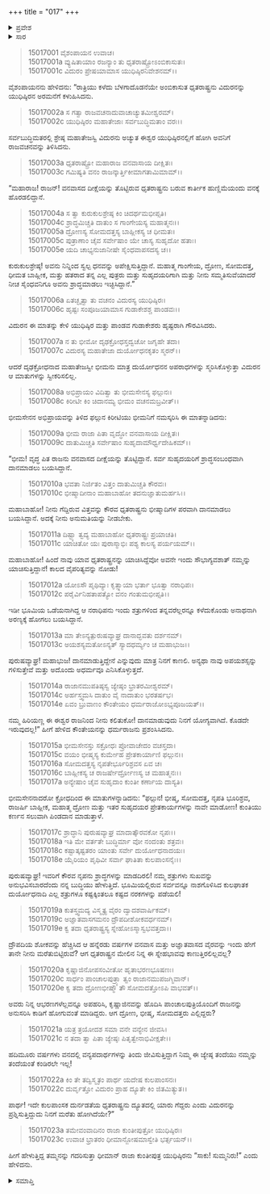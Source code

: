 +++
title = "017"
+++

<details><summary>ಪ್ರವೇಶ</summary>


।।   ಓಂ ಓಂ ನಮೋ ನಾರಾಯಣಾಯ।।   ಶ್ರೀ ವೇದವ್ಯಾಸಾಯ ನಮಃ ।।

ಶ್ರೀ ಕೃಷ್ಣದ್ವೈಪಾಯನ ವೇದವ್ಯಾಸ ವಿರಚಿತ  

**ಶ್ರೀ ಮಹಾಭಾರತ**

**ಆಶ್ರಮವಾಸಿಕ ಪರ್ವ**

**ಆಶ್ರಮವಾಸ ಪರ್ವ**

**ಅಧ್ಯಾಯ 17**


</details>

<details><summary>ಸಾರ</summary>

ಧೃತರಾಷ್ಟ್ರನು ವಿದುರನ ಮೂಲಕ ಯುಧಿಷ್ಠಿರನಲ್ಲಿ ಶ್ರಾದ್ಧಕ್ರಿಯೆಗಳಿಗೆ ಧನವನ್ನು ಯಾಚಿಸಿದುದು (1-5). ದುರ್ಯೋಧನನ ಅಪರಾಧಗಳನ್ನು ಸ್ಮರಿಸಿಕೊಳ್ಳುತ್ತ ದೃಢಕ್ರೋಧ ಭೀಮಸೇನನು ಅದಕ್ಕೆ ಒಪ್ಪಿಕೊಳ್ಳದೇ ಇರನು ಅರ್ಜುನನು ಆಡಿದ ಮಾತು (6-14). ಭೀಮಸೇನನ ಮಾತು (15-23).


</details>

> 15017001 ವೈಶಂಪಾಯನ ಉವಾಚ।  
15017001a ವ್ಯುಷಿತಾಯಾಂ ರಜನ್ಯಾಂ ತು ಧೃತರಾಷ್ಟ್ರೋಽಂಬಿಕಾಸುತಃ।  
15017001c ವಿದುರಂ ಪ್ರೇಷಯಾಮಾಸ ಯುಧಿಷ್ಠಿರನಿವೇಶನಮ್।।

ವೈಶಂಪಾಯನನು ಹೇಳಿದನು: “ರಾತ್ರಿಯು ಕಳೆದು ಬೆಳಗಾದೊಡನೆಯೇ ಅಂಬಿಕಾಸುತ ಧೃತರಾಷ್ಟ್ರನು ವಿದುರನನ್ನು ಯುಧಿಷ್ಠಿರನ ಅರಮನೆಗೆ ಕಳುಹಿಸಿದನು.

> 15017002a ಸ ಗತ್ವಾ ರಾಜವಚನಾದುವಾಚಾಚ್ಯುತಮೀಶ್ವರಮ್।  
15017002c ಯುಧಿಷ್ಠಿರಂ ಮಹಾತೇಜಾಃ ಸರ್ವಬುದ್ಧಿಮತಾಂ ವರಃ।।

ಸರ್ವಬುದ್ಧಿಮತರಲ್ಲಿ ಶ್ರೇಷ್ಠ ಮಹಾತೇಜಸ್ವಿ ವಿದುರನು ಅಚ್ಯುತ ಈಶ್ವರ ಯುಧಿಷ್ಠಿರನಲ್ಲಿಗೆ ಹೋಗಿ ಅವನಿಗೆ ರಾಜವಚನವನ್ನು ತಿಳಿಸಿದನು.

> 15017003a ಧೃತರಾಷ್ಟ್ರೋ ಮಹಾರಾಜ ವನವಾಸಾಯ ದೀಕ್ಷಿತಃ।  
15017003c ಗಮಿಷ್ಯತಿ ವನಂ ರಾಜನ್ಕಾರ್ತ್ತಿಕೀಮಾಗತಾಮಿಮಾಮ್।।

“ಮಹಾರಾಜ! ರಾಜನ್! ವನವಾಸದ ದೀಕ್ಷೆಯನ್ನು ತೊಟ್ಟಿರುವ ಧೃತರಾಷ್ಟ್ರನು ಬರುವ ಕಾರ್ತೀಕ ಹುಣ್ಣಿಮೆಯಂದು ವನಕ್ಕೆ ಹೊರಡಲಿದ್ದಾನೆ.

> 15017004a ಸ ತ್ವಾ ಕುರುಕುಲಶ್ರೇಷ್ಠ ಕಿಂ ಚಿದರ್ಥಮಭೀಪ್ಸತಿ।  
15017004c ಶ್ರಾದ್ಧಮಿಚ್ಚತಿ ದಾತುಂ ಸ ಗಾಂಗೇಯಸ್ಯ ಮಹಾತ್ಮನಃ।।  
15017005a ದ್ರೋಣಸ್ಯ ಸೋಮದತ್ತಸ್ಯ ಬಾಹ್ಲೀಕಸ್ಯ ಚ ಧೀಮತಃ।  
15017005c ಪುತ್ರಾಣಾಂ ಚೈವ ಸರ್ವೇಷಾಂ ಯೇ ಚಾಸ್ಯ ಸುಹೃದೋ ಹತಾಃ।  
15017005e ಯದಿ ಚಾಭ್ಯನುಜಾನೀಷೇ ಸೈಂಧವಾಪಸದಸ್ಯ ಚ।।

ಕುರುಕುಲಶ್ರೇಷ್ಠ! ಅವನು ನಿನ್ನಿಂದ ಸ್ವಲ್ಪ ಧನವನ್ನು ಅಪೇಕ್ಷಿಸುತ್ತಿದ್ದಾನೆ. ಮಹಾತ್ಮ ಗಾಂಗೇಯ, ದ್ರೋಣ, ಸೋಮದತ್ತ, ಧೀಮತ ಬಾಹ್ಲೀಕ, ಮತ್ತು ಹತರಾದ ತನ್ನ ಎಲ್ಲ ಪುತ್ರರು ಮತ್ತು ಸುಹೃದಯರಿಗಾಗಿ ಮತ್ತು ನೀನು ಸಮ್ಮತಿಸುವೆಯಾದರೆ ನೀಚ ಸೈಂಧವನಿಗೂ ಅವನು ಶ್ರಾದ್ಧಮಾಡಲು ಇಚ್ಛಿಸಿದ್ದಾನೆ.”

> 15017006a ಏತಚ್ಛೃತ್ವಾ ತು ವಚನಂ ವಿದುರಸ್ಯ ಯುಧಿಷ್ಠಿರಃ।  
15017006c ಹೃಷ್ಟಃ ಸಂಪೂಜಯಾಮಾಸ ಗುಡಾಕೇಶಶ್ಚ ಪಾಂಡವಃ।।

ವಿದುರನ ಈ ಮಾತನ್ನು ಕೇಳಿ ಯುಧಿಷ್ಠಿರ ಮತ್ತು ಪಾಂಡವ ಗುಡಾಕೇಶರು ಹೃಷ್ಟರಾಗಿ ಗೌರವಿಸಿದರು.

> 15017007a ನ ತು ಭೀಮೋ ದೃಢಕ್ರೋಧಸ್ತದ್ವಚೋ ಜಗೃಹೇ ತದಾ।  
15017007c ವಿದುರಸ್ಯ ಮಹಾತೇಜಾ ದುರ್ಯೋಧನಕೃತಂ ಸ್ಮರನ್।।

ಆದರೆ ದೃಢಕ್ರೋಧನಾದ ಮಹಾತೇಜಸ್ವೀ ಭೀಮನು ಮಾತ್ರ ದುರ್ಯೋಧನನ ಅಪರಾಧಗಳನ್ನು ಸ್ಮರಿಸಿಕೊಳ್ಳುತ್ತಾ ವಿದುರನ ಆ ಮಾತುಗಳನ್ನು ಸ್ವೀಕರಿಸಲಿಲ್ಲ.

> 15017008a ಅಭಿಪ್ರಾಯಂ ವಿದಿತ್ವಾ ತು ಭೀಮಸೇನಸ್ಯ ಫಲ್ಗುನಃ।  
15017008c ಕಿರೀಟೀ ಕಿಂ ಚಿದಾನಮ್ಯ ಭೀಮಂ ವಚನಮಬ್ರವೀತ್।।

ಭೀಮಸೇನನ ಅಭಿಪ್ರಾಯವನ್ನು ತಿಳಿದ ಫಲ್ಗುನ ಕಿರೀಟಿಯು ಭೀಮನಿಗೆ ನಮಸ್ಕರಿಸಿ ಈ ಮಾತನ್ನಾಡಿದನು:

> 15017009a ಭೀಮ ರಾಜಾ ಪಿತಾ ವೃದ್ಧೋ ವನವಾಸಾಯ ದೀಕ್ಷಿತಃ।  
15017009c ದಾತುಮಿಚ್ಚತಿ ಸರ್ವೇಷಾಂ ಸುಹೃದಾಮೌರ್ಧ್ವದೇಹಿಕಮ್।।

“ಭೀಮ! ವೃದ್ಧ ಪಿತ ರಾಜನು ವನವಾಸದ ದೀಕ್ಷೆಯನ್ನು ತೊಟ್ಟಿದ್ದಾನೆ. ಸರ್ವ ಸುಹೃದಯರಿಗೆ ಶ್ರಾದ್ಧಸಂಬಂಧವಾಗಿ ದಾನಮಾಡಲು ಬಯಸಿದ್ದಾನೆ.

> 15017010a ಭವತಾ ನಿರ್ಜಿತಂ ವಿತ್ತಂ ದಾತುಮಿಚ್ಚತಿ ಕೌರವಃ।  
15017010c ಭೀಷ್ಮಾದೀನಾಂ ಮಹಾಬಾಹೋ ತದನುಜ್ಞಾತುಮರ್ಹಸಿ।।

ಮಹಾಬಾಹೋ! ನೀನು ಗೆದ್ದಿರುವ ವಿತ್ತವನ್ನು ಕೌರವ ಧೃತರಾಷ್ಟ್ರನು ಭೀಷ್ಮಾದಿಗಳ ಪರವಾಗಿ ದಾನಮಾಡಲು ಬಯಸಿದ್ದಾನೆ. ಅದಕ್ಕೆ ನೀನು ಅನುಮತಿಯನ್ನು ನೀಡಬೇಕು.

> 15017011a ದಿಷ್ಟ್ಯಾ ತ್ವದ್ಯ ಮಹಾಬಾಹೋ ಧೃತರಾಷ್ಟ್ರಃ ಪ್ರಯಾಚತಿ।  
15017011c ಯಾಚಿತೋ ಯಃ ಪುರಾಸ್ಮಾಭಿಃ ಪಶ್ಯ ಕಾಲಸ್ಯ ಪರ್ಯಯಮ್।।

ಮಹಾಬಾಹೋ! ಹಿಂದೆ ನಾವು ಯಾವ ಧೃತರಾಷ್ಟ್ರನನ್ನು ಯಾಚಿಸಿದ್ದೆವೋ ಅವನೇ ಇಂದು ಸೌಭಾಗ್ಯವಶಾತ್ ನಮ್ಮನ್ನು ಯಾಚಿಸುತ್ತಿದ್ದಾನೆ! ಕಾಲದ ವೈಪರಿತ್ಯವನ್ನು ನೋಡು!

> 15017012a ಯೋಽಸೌ ಪೃಥಿವ್ಯಾಃ ಕೃತ್ಸ್ನಾಯಾ ಭರ್ತಾ ಭೂತ್ವಾ ನರಾಧಿಪಃ।  
15017012c ಪರೈರ್ವಿನಿಹತಾಪತ್ಯೋ ವನಂ ಗಂತುಮಭೀಪ್ಸತಿ।।

ಇಡೀ ಭೂಮಿಯ ಒಡೆಯನಾಗಿದ್ದ ಆ ನರಾಧಿಪನು ಇಂದು ಶತ್ರುಗಳಿಂದ ತನ್ನವರೆಲ್ಲರನ್ನೂ ಕಳೆದುಕೊಂಡು ಅನಾಥನಾಗಿ ಅರಣ್ಯಕ್ಕೆ ಹೋಗಲು ಬಯಸಿದ್ದಾನೆ.

> 15017013a ಮಾ ತೇಽನ್ಯತ್ಪುರುಷವ್ಯಾಘ್ರ ದಾನಾದ್ಭವತು ದರ್ಶನಮ್।  
15017013c ಅಯಶಸ್ಯಮತೋಽನ್ಯತ್ ಸ್ಯಾದಧರ್ಮ್ಯಂ ಚ ಮಹಾಭುಜ।।

ಪುರುಷವ್ಯಾಘ್ರ! ಮಹಾಭುಜ! ದಾನಮಾಡುತ್ತಿದ್ದೇನೆ ಎನ್ನುವುದು ಮಾತ್ರ ನಿನಗೆ ಕಾಣಲಿ. ಅನ್ಯಥಾ ನಾವು ಅಪಯಶಸ್ಸನ್ನು ಗಳಿಸುತ್ತೇವೆ ಮತ್ತು ಅದೊಂದು ಅಧರ್ಮವೂ ಎನಿಸಿಕೊಳ್ಳುತ್ತದೆ.

> 15017014a ರಾಜಾನಮುಪತಿಷ್ಠಸ್ವ ಜ್ಯೇಷ್ಠಂ ಭ್ರಾತರಮೀಶ್ವರಮ್।  
15017014c ಅರ್ಹಸ್ತ್ವಮಸಿ ದಾತುಂ ವೈ ನಾದಾತುಂ ಭರತರ್ಷಭ।  
15017014e ಏವಂ ಬ್ರುವಾಣಂ ಕೌಂತೇಯಂ ಧರ್ಮರಾಜೋಽಭ್ಯಪೂಜಯತ್।।

ನಮ್ಮ ಹಿರಿಯಣ್ಣ ಈ ಈಶ್ವರ ರಾಜನಿಂದ ನೀನು ಕಲಿತುಕೋ! ದಾನಮಾಡುವುದು ನಿನಗೆ ಯೋಗ್ಯವಾಗಿದೆ. ಕೊಡದೇ ಇರುವುದಲ್ಲ!” ಹೀಗೆ ಹೇಳಿದ ಕೌಂತೇಯನನ್ನು ಧರ್ಮರಾಜನು ಪ್ರಶಂಸಿಸಿದನು.

> 15017015a ಭೀಮಸೇನಸ್ತು ಸಕ್ರೋಧಃ ಪ್ರೋವಾಚೇದಂ ವಚಸ್ತದಾ।  
15017015c ವಯಂ ಭೀಷ್ಮಸ್ಯ ಕುರ್ಮೇಹ ಪ್ರೇತಕಾರ್ಯಾಣಿ ಫಲ್ಗುನ।।  
15017016a ಸೋಮದತ್ತಸ್ಯ ನೃಪತೇರ್ಭೂರಿಶ್ರವಸ ಏವ ಚ।  
15017016c ಬಾಹ್ಲೀಕಸ್ಯ ಚ ರಾಜರ್ಷೇರ್ದ್ರೋಣಸ್ಯ ಚ ಮಹಾತ್ಮನಃ।।  
15017017a ಅನ್ಯೇಷಾಂ ಚೈವ ಸುಹೃದಾಂ ಕುಂತೀ ಕರ್ಣಾಯ ದಾಸ್ಯತಿ।

ಭೀಮಸೇನನಾದರೋ ಕ್ರೋಧದಿಂದ ಈ ಮಾತುಗಳನ್ನಾಡಿದನು: “ಫಲ್ಗುನ! ಭೀಷ್ಮ, ಸೋಮದತ್ತ, ನೃಪತಿ ಭೂರಿಶ್ರವ, ರಾಜರ್ಷಿ ಬಾಹ್ಲೀಕ, ಮಹಾತ್ಮ ದ್ರೋಣ ಮತ್ತು ಇತರ ಸುಹೃದಯರ ಪ್ರೇತಕಾರ್ಯಗಳನ್ನು ನಾವೇ ಮಾಡೋಣ! ಕುಂತಿಯು ಕರ್ಣನ ಸಲುವಾಗಿ ಪಿಂಡದಾನ ಮಾಡುತ್ತಾಳೆ.

> 15017017c ಶ್ರಾದ್ಧಾನಿ ಪುರುಷವ್ಯಾಘ್ರ ಮಾದಾತ್ಕೌರವಕೋ ನೃಪಃ।।  
15017018a ಇತಿ ಮೇ ವರ್ತತೇ ಬುದ್ಧಿರ್ಮಾ ವೋ ನಂದಂತು ಶತ್ರವಃ।  
15017018c ಕಷ್ಟಾತ್ಕಷ್ಟತರಂ ಯಾಂತು ಸರ್ವೇ ದುರ್ಯೋಧನಾದಯಃ।  
15017018e ಯೈರಿಯಂ ಪೃಥಿವೀ ಸರ್ವಾ ಘಾತಿತಾ ಕುಲಪಾಂಸನೈಃ।।

ಪುರುಷವ್ಯಾಘ್ರ! ಇವರಿಗೆ ಕೌರವ ನೃಪನು ಶ್ರಾದ್ಧಗಳನ್ನು ಮಾಡದಿರಲಿ! ನಮ್ಮ ಶತ್ರುಗಳು ಸುಖವನ್ನು ಅನುಭವಿಸಬಾರದೆಂದು ನನ್ನ ಬುದ್ಧಿಯು ಹೇಳುತ್ತಿದೆ. ಭೂಮಿಯಲ್ಲಿರುವ ಸರ್ವವನ್ನೂ ನಾಶಗೊಳಿಸಿದ ಕುಲಘಾತಕ ದುರ್ಯೋಧನಾದಿ ಎಲ್ಲ ಶತ್ರುಗಳೂ ಕಷ್ಟಕ್ಕಿಂತಲೂ ಕಷ್ಟದ ನರಕಗಳನ್ನು ಪಡೆಯಲಿ!

> 15017019a ಕುತಸ್ತ್ವಮದ್ಯ ವಿಸ್ಮೃತ್ಯ ವೈರಂ ದ್ವಾದಶವಾರ್ಷಿಕಮ್।  
15017019c ಅಜ್ಞಾತವಾಸಗಮನಂ ದ್ರೌಪದೀಶೋಕವರ್ಧನಮ್।  
15017019e ಕ್ವ ತದಾ ಧೃತರಾಷ್ಟ್ರಸ್ಯ ಸ್ನೇಹೋಽಸ್ಮಾಸ್ವಭವತ್ತದಾ।।

ದ್ರೌಪದಿಯ ಶೋಕವನ್ನು ಹೆಚ್ಚಿಸಿದ ಆ ಹನ್ನೆರಡು ವರ್ಷಗಳ ವನವಾಸ ಮತ್ತು ಅಜ್ಞಾತವಾಸದ ವೈರವನ್ನು ಇಂದು ಹೇಗೆ ತಾನೇ ನೀನು ಮರೆತುಬಿಟ್ಟಿರುವೆ? ಆಗ ಧೃತರಾಷ್ಟ್ರನ ಮೇಲಿನ ನಿನ್ನ ಈ ಸ್ನೇಹಭಾವವು ಕಾಣುತ್ತಿರಲಿಲ್ಲವಲ್ಲ?

> 15017020a ಕೃಷ್ಣಾಜಿನೋಪಸಂವೀತೋ ಹೃತಾಭರಣಭೂಷಣಃ।  
15017020c ಸಾರ್ಧಂ ಪಾಂಚಾಲಪುತ್ರ್ಯಾ ತ್ವಂ ರಾಜಾನಮುಪಜಗ್ಮಿವಾನ್।  
15017020e ಕ್ವ ತದಾ ದ್ರೋಣಭೀಷ್ಮೌ ತೌ ಸೋಮದತ್ತೋಽಪಿ ವಾಭವತ್।।

ಅವರು ನಿನ್ನ ಆಭರಣಗಳೆಲ್ಲವನ್ನೂ ಅಪಹರಿಸಿ, ಕೃಷ್ಣಾಜಿನವನ್ನು ಹೊದಿಸಿ ಪಾಂಚಾಲಪುತ್ರಿಯೊಂದಿಗೆ ರಾಜನನ್ನು ಅನುಸರಿಸಿ ಕಾಡಿಗೆ ಹೋಗುವಂತೆ ಮಾಡಿದ್ದರು. ಆಗ ದ್ರೋಣ, ಭೀಷ್ಮ, ಸೋಮದತ್ತರು ಎಲ್ಲಿದ್ದರು?

> 15017021a ಯತ್ರ ತ್ರಯೋದಶ ಸಮಾ ವನೇ ವನ್ಯೇನ ಜೀವಸಿ।  
15017021c ನ ತದಾ ತ್ವಾ ಪಿತಾ ಜ್ಯೇಷ್ಠಃ ಪಿತೃತ್ವೇನಾಭಿವೀಕ್ಷತೇ।।

ಹದಿಮೂರು ವರ್ಷಗಳು ವನದಲ್ಲಿ ವನ್ಯಪದಾರ್ಥಗಳನ್ನು ತಿಂದು ಜೀವಿಸುತ್ತಿದ್ದಾಗ ನಿಮ್ಮ ಈ ಜ್ಯೇಷ್ಠ ತಂದೆಯು ನಮ್ಮನ್ನು ತಂದೆಯಂತೆ ಕಂಡಿರಲೇ ಇಲ್ಲ!

> 15017022a ಕಿಂ ತೇ ತದ್ವಿಸ್ಮೃತಂ ಪಾರ್ಥ ಯದೇಷ ಕುಲಪಾಂಸನಃ।  
15017022c ದುರ್ವೃತ್ತೋ ವಿದುರಂ ಪ್ರಾಹ ದ್ಯೂತೇ ಕಿಂ ಜಿತಮಿತ್ಯುತ।।

ಪಾರ್ಥ! ಇದೇ ಕುಲಪಾಂಸಕ ದುರ್ನಡತೆಯ ಧೃತರಾಷ್ಟ್ರನು ದ್ಯೂತದಲ್ಲಿ ಯಾರು ಗೆದ್ದರು ಎಂದು ವಿದುರನನ್ನು ಪ್ರಶ್ನಿಸುತ್ತಿದ್ದುದು ನಿನಗೆ ಮರೆತು ಹೋಗಿದೆಯೇ?”

> 15017023a ತಮೇವಂವಾದಿನಂ ರಾಜಾ ಕುಂತೀಪುತ್ರೋ ಯುಧಿಷ್ಠಿರಃ।  
15017023c ಉವಾಚ ಭ್ರಾತರಂ ಧೀಮಾನ್ಜೋಷಮಾಸ್ವೇತಿ ಭರ್ತ್ಸಯನ್।।

ಹೀಗೆ ಹೇಳುತ್ತಿದ್ದ ತಮ್ಮನನ್ನು ಗದರಿಸುತ್ತಾ ಧೀಮಾನ್ ರಾಜಾ ಕುಂತೀಪುತ್ರ ಯುಧಿಷ್ಠಿರನು “ಸಾಕು! ಸುಮ್ಮನಿರು!” ಎಂದು ಹೇಳಿದನು.


<details><summary>ಸಮಾಪ್ತಿ</summary>

ಇತಿ ಶ್ರೀಮಹಾಭಾರತೇ ಆಶ್ರಮವಾಸಿಕೇ ಪರ್ವಣಿ ಆಶ್ರಮವಾಸಪರ್ವಣಿ ಸಪ್ತದಶೋಽಧ್ಯಾಯಃ।।  
ಇದು ಶ್ರೀಮಹಾಭಾರತದಲ್ಲಿ ಆಶ್ರಮವಾಸಿಕಪರ್ವದಲ್ಲಿ ಆಶ್ರಮವಾಸಪರ್ವದಲ್ಲಿ ಹದಿನೇಳನೇ ಅಧ್ಯಾಯವು.


</details>

